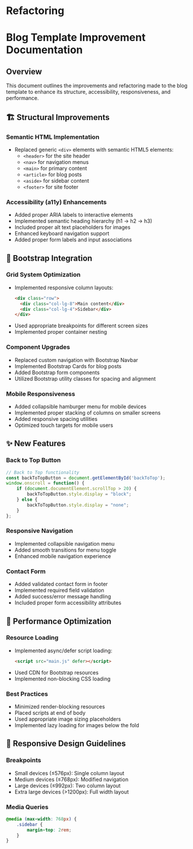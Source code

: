# Refactoring

# Blog Template Improvement Documentation

## Overview
This document outlines the improvements and refactoring made to the blog template to enhance its structure, accessibility, responsiveness, and performance.

## 🏗 Structural Improvements

### Semantic HTML Implementation
- Replaced generic `<div>` elements with semantic HTML5 elements:
  - `<header>` for the site header
  - `<nav>` for navigation menus
  - `<main>` for primary content
  - `<article>` for blog posts
  - `<aside>` for sidebar content
  - `<footer>` for site footer

### Accessibility (a11y) Enhancements
- Added proper ARIA labels to interactive elements
- Implemented semantic heading hierarchy (h1 → h2 → h3)
- Included proper alt text placeholders for images
- Enhanced keyboard navigation support
- Added proper form labels and input associations

## 🎨 Bootstrap Integration

### Grid System Optimization
- Implemented responsive column layouts:
  ```html
  <div class="row">
    <div class="col-lg-8">Main content</div>
    <div class="col-lg-4">Sidebar</div>
  </div>
  ```
- Used appropriate breakpoints for different screen sizes
- Implemented proper container nesting

### Component Upgrades
- Replaced custom navigation with Bootstrap Navbar
- Implemented Bootstrap Cards for blog posts
- Added Bootstrap form components
- Utilized Bootstrap utility classes for spacing and alignment

### Mobile Responsiveness
- Added collapsible hamburger menu for mobile devices
- Implemented proper stacking of columns on smaller screens
- Added responsive spacing utilities
- Optimized touch targets for mobile users

## ✨ New Features

### Back to Top Button
```javascript
// Back to Top functionality
const backToTopButton = document.getElementById('backToTop');
window.onscroll = function() {
    if (document.documentElement.scrollTop > 20) {
        backToTopButton.style.display = "block";
    } else {
        backToTopButton.style.display = "none";
    }
};
```

### Responsive Navigation
- Implemented collapsible navigation menu
- Added smooth transitions for menu toggle
- Enhanced mobile navigation experience

### Contact Form
- Added validated contact form in footer
- Implemented required field validation
- Added success/error message handling
- Included proper form accessibility attributes

## 🚀 Performance Optimization

### Resource Loading
- Implemented async/defer script loading:
  ```html
  <script src="main.js" defer></script>
  ```
- Used CDN for Bootstrap resources
- Implemented non-blocking CSS loading

### Best Practices
- Minimized render-blocking resources
- Placed scripts at end of body
- Used appropriate image sizing placeholders
- Implemented lazy loading for images below the fold

## 📱 Responsive Design Guidelines

### Breakpoints
- Small devices (≤576px): Single column layout
- Medium devices (≤768px): Modified navigation
- Large devices (≤992px): Two column layout
- Extra large devices (>1200px): Full width layout

### Media Queries
```css
@media (max-width: 768px) {
    .sidebar {
        margin-top: 2rem;
    }
}
```

